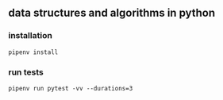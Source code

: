 ## data structures and algorithms in python

### installation

```
pipenv install
```

### run tests

```
pipenv run pytest -vv --durations=3
```

